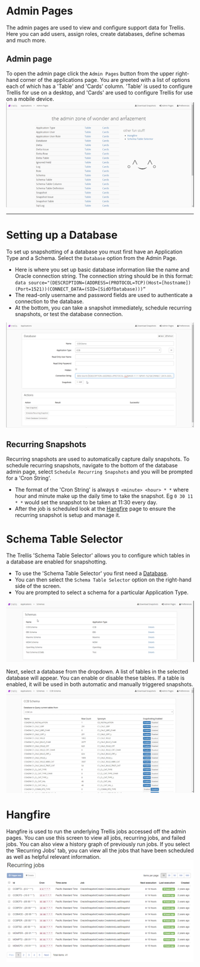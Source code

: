 # Admin Pages

The admin pages are used to view and configure support data for Trellis. Here you can add users, assign roles, create databases, define schemas and much more.

## Admin page

To open the admin page click the `Admin Pages` button from the upper right-hand corner of the applications page.
You are greeted with a list of options each of which has a 'Table' and 'Cards' column. 'Table' is used to configure Trellis for use on a desktop, and 'Cards' are used to configure Trellis for use on a mobile device.
<img src="Media/Admin-Page-Overview.png">

---

# Setting up a Database

To set up snapshotting of a database you must first have an Application Type and a Schema. Select the `Database` option from the Admin Page.

* Here is where you set up basic database information like the name and Oracle connection string. The connection string should be in this format: `data source="(DESCRIPTION=(ADDRESS=(PROTOCOL=TCP)(Host=[hostname])(Port=1521))(CONNECT_DATA=(SID=[SidOfDatabase)))“`
* The read-only username and password fields are used to authenticate a connection to the database.
* At the bottom, you can take a snapshot immediately, schedule recurring snapshots, or test the database connection.

 <img src="Media/Setup-A-Database.png">

## Recurring Snapshots

Recurring snapshots are used to automatically capture daily snapshots. To schedule recurring snapshots, navigate to the bottom of the database admin page, select `Schedule Recurring Snapshots` and you will be prompted for a 'Cron String'.

* The format of the 'Cron String' is always `0 <minute> <hour> * *` where hour and minute make up the daily time to take the snapshot. Eg `0 30 11 * *` would set the snapshot to be taken at 11:30 every day.
* After the job is scheduled look at the [Hangfire](#Hangfire) page to ensure the recurring snapshot is setup and manage it.

# Schema Table Selector

The Trellis 'Schema Table Selector' allows you to configure which tables in a database are enabled for snapshotting.

* To use the 'Schema Table Selector' you first need a [Database](#Create-a-Database).
* You can then select the `Schema Table Selector` option on the right-hand side of the screen.
* You are prompted to select a schema for a particular Application Type.

 <img src="Media/Schema-Table-Selector-Schema-Select.png">

Next, select a database from the dropdown. A list of tables in the selected database will appear. You can enable or disable these tables. If a table is enabled, it will be used in both automatic and manually triggered snapshots.
<img src="Media/Schema-Table-Selector-Enabling.png">

# Hangfire

Hangfire is used to run the underlying Trellis jobs accessed off the admin pages. You can use this screen to view all jobs, recurring jobs, and failed jobs. You can also view a history graph of previously run jobs.
If you select the 'Recurring Jobs' tab, you can view all the jobs that have been scheduled as well as helpful relevant information.
<img src="Media/Hangfire-Recurring-Jobs.png">
